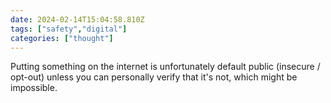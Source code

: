 ```yaml
---
date: 2024-02-14T15:04:58.810Z
tags: ["safety","digital"]
categories: ["thought"]
---
```

Putting something on the internet is unfortunately default public (insecure / opt-out) unless you can personally verify that it's not, which might be impossible.

